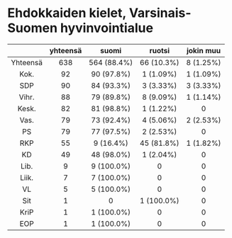 # Ehdokkaiden kielet, Varsinais-Suomen hyvinvointialue

| |yhteensä|suomi|ruotsi|jokin muu|
|:---:|:---:|:---:|:---:|:---:|
|Yhteensä|638|564 (88.4%)|66 (10.3%)|8 (1.25%)|
|Kok.|92|90 (97.8%)|1 (1.09%)|1 (1.09%)|
|SDP|90|84 (93.3%)|3 (3.33%)|3 (3.33%)|
|Vihr.|88|79 (89.8%)|8 (9.09%)|1 (1.14%)|
|Kesk.|82|81 (98.8%)|1 (1.22%)|0|
|Vas.|79|73 (92.4%)|4 (5.06%)|2 (2.53%)|
|PS|79|77 (97.5%)|2 (2.53%)|0|
|RKP|55|9 (16.4%)|45 (81.8%)|1 (1.82%)|
|KD|49|48 (98.0%)|1 (2.04%)|0|
|Lib.|9|9 (100.0%)|0|0|
|Liik.|7|7 (100.0%)|0|0|
|VL|5|5 (100.0%)|0|0|
|Sit|1|0|1 (100.0%)|0|
|KriP|1|1 (100.0%)|0|0|
|EOP|1|1 (100.0%)|0|0|

